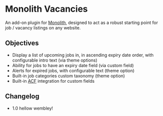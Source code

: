 # Monolith Vacancies

An add-on plugin for [Monolith](https://github.com/bigspring/monolith), designed to act as a robust starting point for job / vacancy listings on any website.

## Objectives
* Display a list of upcoming jobs in, in ascending expiry date order, with configurable intro text (via theme options)
* Ability for jobs to have an expiry date field (via custom field)
* Alerts for expired jobs, with configurable text (theme option)
* Built-in job categories custom taxonomy (theme option)
* Built-in [ACF](http://www.advancedcustomfields.com) integration for custom fields

## Changelog
* 1.0 hellow wembley!
